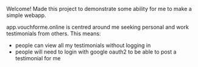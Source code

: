 Welcome! Made this project to demonstrate some ability for me to make a simple webapp.

app.vouchforme.online is centred around me seeking personal and work testimonials from others. This means:
- people can view all my testimonials without logging in
- people will need to login with google oauth2 to be able to post a testimonial for me
